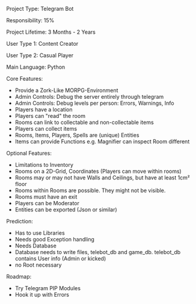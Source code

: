 Project Type: Telegram Bot

Responsibility: 15%

Project Lifetime: 3 Months - 2 Years

User Type 1: Content Creator

User Type 2: Casual Player

Main Language: Python

Core Features:
* Provide a Zork-Like MORPG-Environment
* Admin Controls: Debug the server entirely through telegram
* Admin Controls: Debug levels per person: Errors, Warnings, Info
* Players have a location
* Players can "read" the room
* Rooms can link to collectable and non-collectable items
* Players can collect items
* Rooms, Items, Players, Spells are (unique) Entities
* Items can provide Functions e.g. Magnifier can inspect Room different

Optional Features:
* Limitations to Inventory
* Rooms on a 2D-Grid, Coordinates (Players can move within rooms)
* Rooms may or may not have Walls and Ceilings, but have at least 1cm² floor
* Rooms within Rooms are possible. They might not be visible.
* Rooms must have an exit
* Players can be Moderator
* Entities can be exported (Json or similar)

Prediction:
* Has to use Libraries
* Needs good Exception handling
* Needs Database
* Database needs to write files, telebot_db and game_db. telebot_db contains User info (Admin or kicked)
* no Root necessary


Roadmap:
* Try Telegram PIP Modules
* Hook it up with Errors
